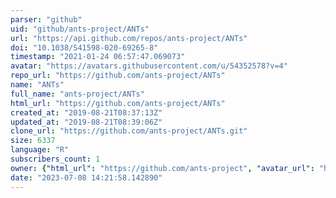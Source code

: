 ```yaml
---
parser: "github"
uid: "github/ants-project/ANTs"
url: "https://api.github.com/repos/ants-project/ANTs"
doi: "10.1038/S41598-020-69265-8"
timestamp: "2021-01-24 06:57:47.069073"
avatar: "https://avatars.githubusercontent.com/u/54352578?v=4"
repo_url: "https://github.com/ants-project/ANTs"
name: "ANTs"
full_name: "ants-project/ANTs"
html_url: "https://github.com/ants-project/ANTs"
created_at: "2019-08-21T08:37:13Z"
updated_at: "2019-08-21T08:39:06Z"
clone_url: "https://github.com/ants-project/ANTs.git"
size: 6337
language: "R"
subscribers_count: 1
owner: {"html_url": "https://github.com/ants-project", "avatar_url": "https://avatars.githubusercontent.com/u/54352578?v=4", "login": "ants-project", "type": "Organization"}
date: "2023-07-08 14:21:58.142890"
---
```

